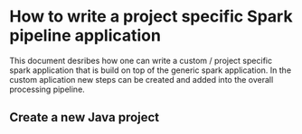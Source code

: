 # How to write a project specific Spark pipeline application

This document desribes how one can write a custom / project specific spark application that is build on top of the generic spark application. In the custom aplication new steps can be created and added into the overall processing pipeline.

## Create a new Java project

